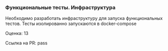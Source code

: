 ### Функциональные тесты. Инфраструктура

Необходимо разработать инфраструктуру для запуска функциональных тестов. Тесты изолированно запускаются в docker-compose 

Оценка: 13

Ссылка на PR: pass
